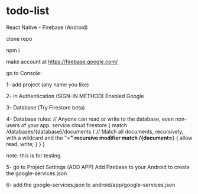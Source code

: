 # todo-list
React Native - Firebase (Android)

clone repo

npm i 

make account at https://firebase.google.com/

go to Console:

1- add project (any name you like)

2- in Authentication (SIGN-IN METHOD) Enabled  Google

3- Database (Try Firestore beta)

4- Database rules:
// Anyone can read or write to the database, even non-users of your app.
service cloud.firestore {
  match /databases/{database}/documents {
    // Match all documents, recursively, with a wildcard and the "=**" recursive modifier
    match /{document=**} {
      allow read, write;
    }
  }
}

note: this is for testing

5- go to Project Settings (ADD APP) Add Firebase to your Android to create the google-services.json

6- add the google-services.json to android/app/google-services.json


